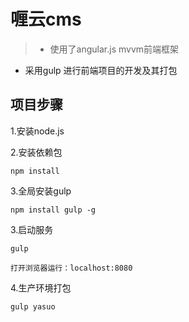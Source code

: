# 喱云cms

>  * 使用了angular.js mvvm前端框架
   * 采用gulp 进行前端项目的开发及其打包 


## 项目步骤

1.安装node.js

2.安装依赖包

```
npm install
```

3.全局安装gulp

```
npm install gulp -g

```
3.启动服务

```
gulp

打开浏览器运行：localhost:8080

```

4.生产环境打包

```
gulp yasuo
```
